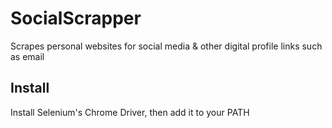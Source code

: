 # SocialScrapper
Scrapes personal websites for social media &amp; other digital profile links such as email 

## Install
Install Selenium's Chrome Driver, then add it to your PATH
